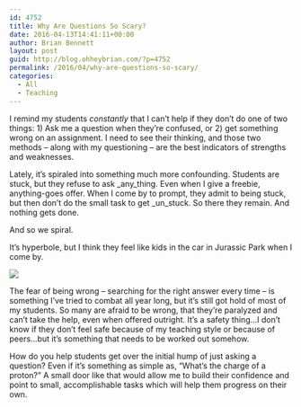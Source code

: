 ```yaml
---
id: 4752
title: Why Are Questions So Scary?
date: 2016-04-13T14:41:11+00:00
author: Brian Bennett
layout: post
guid: http://blog.ohheybrian.com/?p=4752
permalink: /2016/04/why-are-questions-so-scary/
categories:
  - All
  - Teaching
---
```

I remind my students _constantly_ that I can&#8217;t help if they don&#8217;t do one of two things: 1) Ask me a question when they&#8217;re confused, or 2) get something wrong on an assignment. I need to see their thinking, and those two methods &#8211; along with my questioning &#8211; are the best indicators of strengths and weaknesses.

Lately, it&#8217;s spiraled into something much more confounding. Students are stuck, but they refuse to ask _any_thing. Even when I give a freebie, anything-goes offer. When I come by to prompt, they admit to being stuck, but then don&#8217;t do the small task to get _un_stuck. So there they remain. And nothing gets done.

And so we spiral.

It&#8217;s hyperbole, but I think they feel like kids in the car in Jurassic Park when I come by.

![](http://media.indiatimes.in/media/content/2015/Jun/ezgif%20com-resize-8_1434030453.gif)

The fear of being wrong &#8211; searching for the right answer every time &#8211; is something I&#8217;ve tried to combat all year long, but it&#8217;s still got hold of most of my students. So many are afraid to be wrong, that they&#8217;re paralyzed and can&#8217;t take the help, even when offered outright. It&#8217;s a safety thing&#8230;I don&#8217;t know if they don&#8217;t feel safe because of my teaching style or because of peers&#8230;but it&#8217;s something that needs to be worked out somehow.

How do you help students get over the initial hump of just asking a question? Even if it&#8217;s something as simple as, &#8220;What&#8217;s the charge of a proton?&#8221; A small door like that would allow me to build their confidence and point to small, accomplishable tasks which will help them progress on their own.
